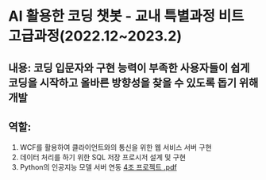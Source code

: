 # AI 활용한 코딩 챗봇 - 교내 특별과정 비트 고급과정(2022.12~2023.2)
## 내용: 코딩 입문자와 구현 능력이 부족한 사용자들이 쉽게 코딩을 시작하고 올바른 방향성을 찾을 수 있도록 돕기 위해 개발
## 역할:
1. WCF를 활용하여 클라이언트와의 통신을 위한 웹 서비스 서버 구현
2. 데이터 처리를 하기 위한 SQL 저장 프로시저 설계 및 구현
3. Python의 인공지능 모델 서버 연동
[4조 프로젝트 .pdf](https://github.com/user-attachments/files/18627877/4.pdf)
